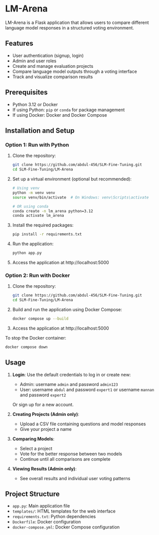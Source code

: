 # LM-Arena

LM-Arena is a Flask application that allows users to compare different language model responses in a structured voting environment.

## Features

- User authentication (signup, login)
- Admin and user roles
- Create and manage evaluation projects
- Compare language model outputs through a voting interface
- Track and visualize comparison results

## Prerequisites

- Python 3.12 or Docker
- If using Python: `pip` or `conda` for package management
- If using Docker: Docker and Docker Compose

## Installation and Setup

### Option 1: Run with Python

1. Clone the repository:
   ```bash
   git clone https://github.com/abdul-456/SLM-Fine-Tuning.git
   cd SLM-Fine-Tuning/LM-Arena
   ```

2. Set up a virtual environment (optional but recommended):
   ```bash
   # Using venv
   python -m venv venv
   source venv/bin/activate  # On Windows: venv\Scripts\activate

   # OR using conda
   conda create -n lm_arena python=3.12
   conda activate lm_arena
   ```

3. Install the required packages:
   ```bash
   pip install -r requirements.txt
   ```

4. Run the application:
   ```bash
   python app.py
   ```

5. Access the application at http://localhost:5000

### Option 2: Run with Docker

1. Clone the repository:
   ```bash
   git clone https://github.com/abdul-456/SLM-Fine-Tuning.git
   cd SLM-Fine-Tuning/LM-Arena
   ```

2. Build and run the application using Docker Compose:
   ```bash
   docker compose up --build
   ```

3. Access the application at http://localhost:5000

To stop the Docker container:
```bash
docker compose down
```

## Usage

1. **Login**: Use the default credentials to log in or create new:
   - Admin: username `admin` and password `admin123`
   - User: username `abdul` and password `expert1` or username `mannan` and password `expert2` 

   Or sign up for a new account.

2. **Creating Projects (Admin only)**:
   - Upload a CSV file containing questions and model responses
   - Give your project a name

3. **Comparing Models**:
   - Select a project
   - Vote for the better response between two models
   - Continue until all comparisons are complete

4. **Viewing Results (Admin only)**:
   - See overall results and individual user voting patterns

## Project Structure

- `app.py`: Main application file
- `templates/`: HTML templates for the web interface
- `requirements.txt`: Python dependencies
- `Dockerfile`: Docker configuration
- `docker-compose.yml`: Docker Compose configuration
